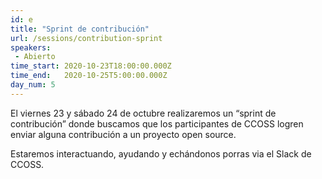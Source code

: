 ```yaml
---
id: e
title: "Sprint de contribución"
url: /sessions/contribution-sprint
speakers:
 - Abierto
time_start: 2020-10-23T18:00:00.000Z
time_end:   2020-10-25T5:00:00.000Z
day_num: 5
---
```


El viernes 23 y sábado 24 de octubre realizaremos un “sprint de contribución” donde buscamos que los participantes de CCOSS logren enviar alguna contribución a un proyecto open source. 

Estaremos interactuando, ayudando y echándonos porras via el Slack de CCOSS.
